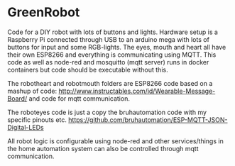 # GreenRobot
Code for a DIY robot with lots of buttons and lights. Hardware setup is a Raspberry Pi connected through USB to an arduino mega with lots of buttons for input and some RGB-lights. The eyes, mouth and heart all have their own ESP8266 and everything is communicating using MQTT. This code as well as node-red and mosquitto (mqtt server) runs in docker containers but code should be executable without this. 

The robotheart and robotmouth folders are ESP8266 code based on a mashup of code: http://www.instructables.com/id/Wearable-Message-Board/ and code for mqtt communication.

The roboteyes code is just a copy the bruhautomation code with my specific pinouts etc. https://github.com/bruhautomation/ESP-MQTT-JSON-Digital-LEDs

All robot logic is configurable using node-red and other services/things in the home automation system can also be controlled through mqtt communication.

 

 
